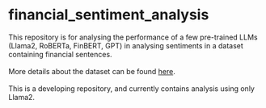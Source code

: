 # financial_sentiment_analysis
This repository is for analysing the performance of a few pre-trained LLMs (Llama2, RoBERTa, FinBERT, GPT) in analysing sentiments in a dataset containing financial sentences. <br><br>More details about the dataset can be found [here](https://www.kaggle.com/datasets/sbhatti/financial-sentiment-analysis).<br><br>This is a developing repository, and currently contains analysis using only Llama2.
